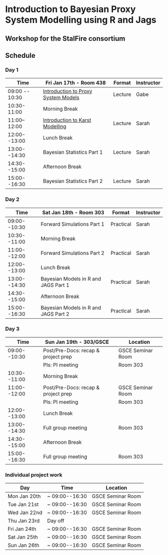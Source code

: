 # Introduction to Bayesian Proxy System Modelling using R and Jags
## Workshop for the StalFire consortium

## Schedule

### Day 1

| Time          | Fri Jan 17th - Room 438              | Format    | Instructor  |
| ------------- | ------------------------------------ | --------- | ----------- |
| 09:00 -- 10:30  | [Introduction to Proxy System Models](PSM_intro.md)  | Lecture   | Gabe        |
| 10:30-11:00  | Morning Break                        |           |             |
| 11:00&ndash;12:00  | [Introduction to Karst Modelling](karst_modelling.md)  | Lecture   | Sarah       |
| 12:00--13:00  | Lunch Break                          |           |             |
| 13:00--14:30  | Bayesian Statistics Part 1           | Lecture   | Sarah       |
| 14:30--15:00  | Afternoon Break                      |           |             |
| 15:00--16:30  | Bayesian Statistics Part 2           | Lecture   | Sarah       |

### Day 2

| Time          | Sat Jan 18th - Room 303              | Format    | Instructor  |
| ------------- | ------------------------------------ | --------- | ----------- |
| 09:00--10:30  | Forward Simulations Part 1           | Practical | Sarah       |
| 10:30--11:00  | Morning Break                        |           |             |
| 11:00--12:00  | Forward Simulations Part 2           | Practical | Sarah       |
| 12:00--13:00  | Lunch Break                          |           |             |
| 13:00--14:30  | Bayesian Models in R and JAGS Part 1 | Practical | Sarah       |
| 14:30--15:00  | Afternoon Break                      |           |             |
| 15:00--16:30  | Bayesian Models in R and JAGS Part 2 | Practical | Sarah       |

### Day 3

| Time          | Sun Jan 19th - 303/GSCE     &nbsp;         | Location |
| ------------- | ------------------------------------ | --------- |
| 09:00--10:30  | Post/Pre-Docs: recap & project prep  | GSCE Seminar Room |
|               | PIs: PI meeting                      | Room 303 |
| 10:30--11:00  | Morning Break                        |         
| 11:00--12:00  | Post/Pre-Docs: recap & project prep  |  GSCE Seminar Room |
|               | PIs: PI meeting                      | Room 303 |
| 12:00--13:00  | Lunch Break                          |   
| 13:00--14:30  | Full group meeting                   |  Room 303 |
| 14:30--15:00  | Afternoon Break                      |   
| 15:00--16:30  | Full group meeting                   |  Room 303 |

### Individual project work

| Day          | Time            | Location          |
| ------------ | --------------- | ----------------- |
| Mon Jan 20th | ~ 09:00--16:30  | GSCE Seminar Room |
| Tue Jan 21st | ~ 09:00--16:30  | GSCE Seminar Room |
| Wed Jan 22nd | ~ 09:00--16:30  | GSCE Seminar Room |
| Thu Jan 23rd | Day off         |  |
| Fri Jan 24th | ~ 09:00--16:30  | GSCE Seminar Room |
| Sat Jan 25th | ~ 09:00--16:30  | GSCE Seminar Room |
| Sun Jan 26th | ~ 09:00--16:30  | GSCE Seminar Room |





